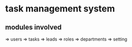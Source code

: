 # task management system

## modules involved

=> users
=> tasks
=> leads
=> roles
=> departments
=> setting



